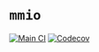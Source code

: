 # `mmio`
[![Main CI](https://github.com/Ryan-rsm-McKenzie/mmio/actions/workflows/main_ci.yml/badge.svg)](https://github.com/Ryan-rsm-McKenzie/mmio/actions/workflows/main_ci.yml)
[![Codecov](https://img.shields.io/codecov/c/github/Ryan-rsm-McKenzie/mmio?logo=codecov&logoColor=white&style=plastic)](https://app.codecov.io/gh/Ryan-rsm-McKenzie/mmio)
